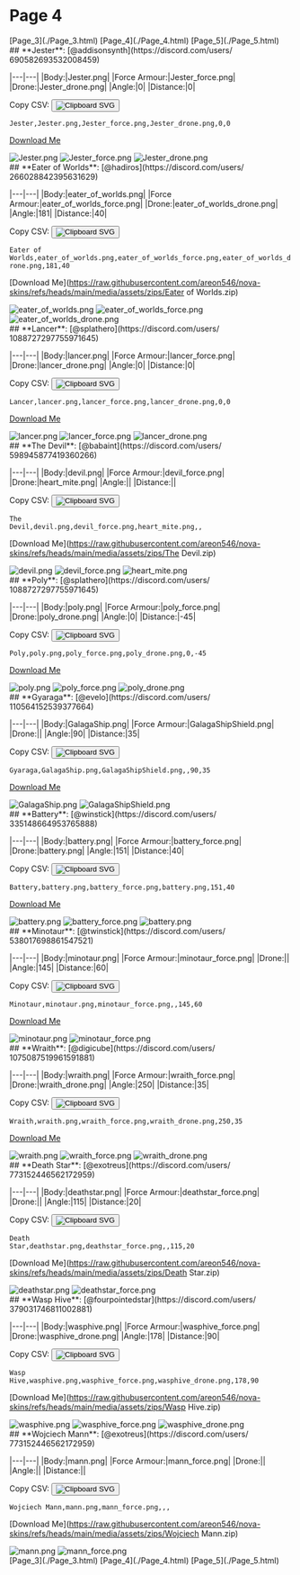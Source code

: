 # Page 4

<section class="nav">
[Page_3](./Page_3.html)
[Page_4](./Page_4.html)
[Page_5](./Page_5.html)
</section>
<section class='skins'>
<section class='skin'>
## **Jester**:
[@addisonsynth](https://discord.com/users/ 690582693532008459)


|---|---|
|Body:|Jester.png|
|Force Armour:|Jester_force.png|
|Drone:|Jester_drone.png|
|Angle:|0|
|Distance:|0|

Copy CSV: <button class='copier' csv='Jester,Jester.png,Jester_force.png,Jester_drone.png,0,0'><img src='/static/svg/copy.svg' alt='Clipboard SVG'></img></button>

<code class='csv'>Jester,Jester.png,Jester_force.png,Jester_drone.png,0,0</code>

[Download Me](https://raw.githubusercontent.com/areon546/nova-skins/refs/heads/main/media/assets/zips/Jester.zip)

<section class='media'>
<img src='https://raw.githubusercontent.com/areon546/nova-skins/refs/heads/main/media/custom_skins/Jester.png' alt='Jester.png' class='body'></img>
<img src='https://raw.githubusercontent.com/areon546/nova-skins/refs/heads/main/media/custom_skins/Jester_force.png' alt='Jester_force.png' class='force'></img>
<img src='https://raw.githubusercontent.com/areon546/nova-skins/refs/heads/main/media/custom_skins/Jester_drone.png' alt='Jester_drone.png' class='drone'></img>

</section>
</section>
<section class='skin'>
## **Eater of Worlds**:
[@hadiros](https://discord.com/users/ 266028842395631629)


|---|---|
|Body:|eater_of_worlds.png|
|Force Armour:|eater_of_worlds_force.png|
|Drone:|eater_of_worlds_drone.png|
|Angle:|181|
|Distance:|40|

Copy CSV: <button class='copier' csv='Eater of Worlds,eater_of_worlds.png,eater_of_worlds_force.png,eater_of_worlds_drone.png,181,40'><img src='/static/svg/copy.svg' alt='Clipboard SVG'></img></button>

<code class='csv'>Eater of Worlds,eater_of_worlds.png,eater_of_worlds_force.png,eater_of_worlds_drone.png,181,40</code>

[Download Me](https://raw.githubusercontent.com/areon546/nova-skins/refs/heads/main/media/assets/zips/Eater of Worlds.zip)

<section class='media'>
<img src='https://raw.githubusercontent.com/areon546/nova-skins/refs/heads/main/media/custom_skins/eater_of_worlds.png' alt='eater_of_worlds.png' class='body'></img>
<img src='https://raw.githubusercontent.com/areon546/nova-skins/refs/heads/main/media/custom_skins/eater_of_worlds_force.png' alt='eater_of_worlds_force.png' class='force'></img>
<img src='https://raw.githubusercontent.com/areon546/nova-skins/refs/heads/main/media/custom_skins/eater_of_worlds_drone.png' alt='eater_of_worlds_drone.png' class='drone'></img>

</section>
</section>
<section class='skin'>
## **Lancer**:
[@splathero](https://discord.com/users/ 1088727297755971645)


|---|---|
|Body:|lancer.png|
|Force Armour:|lancer_force.png|
|Drone:|lancer_drone.png|
|Angle:|0|
|Distance:|0|

Copy CSV: <button class='copier' csv='Lancer,lancer.png,lancer_force.png,lancer_drone.png,0,0'><img src='/static/svg/copy.svg' alt='Clipboard SVG'></img></button>

<code class='csv'>Lancer,lancer.png,lancer_force.png,lancer_drone.png,0,0</code>

[Download Me](https://raw.githubusercontent.com/areon546/nova-skins/refs/heads/main/media/assets/zips/Lancer.zip)

<section class='media'>
<img src='https://raw.githubusercontent.com/areon546/nova-skins/refs/heads/main/media/custom_skins/lancer.png' alt='lancer.png' class='body'></img>
<img src='https://raw.githubusercontent.com/areon546/nova-skins/refs/heads/main/media/custom_skins/lancer_force.png' alt='lancer_force.png' class='force'></img>
<img src='https://raw.githubusercontent.com/areon546/nova-skins/refs/heads/main/media/custom_skins/lancer_drone.png' alt='lancer_drone.png' class='drone'></img>

</section>
</section>
<section class='skin'>
## **The Devil**:
[@babaint](https://discord.com/users/ 598945877419360266)


|---|---|
|Body:|devil.png|
|Force Armour:|devil_force.png|
|Drone:|heart_mite.png|
|Angle:||
|Distance:||

Copy CSV: <button class='copier' csv='The Devil,devil.png,devil_force.png,heart_mite.png,,'><img src='/static/svg/copy.svg' alt='Clipboard SVG'></img></button>

<code class='csv'>The Devil,devil.png,devil_force.png,heart_mite.png,,</code>

[Download Me](https://raw.githubusercontent.com/areon546/nova-skins/refs/heads/main/media/assets/zips/The Devil.zip)

<section class='media'>
<img src='https://raw.githubusercontent.com/areon546/nova-skins/refs/heads/main/media/custom_skins/devil.png' alt='devil.png' class='body'></img>
<img src='https://raw.githubusercontent.com/areon546/nova-skins/refs/heads/main/media/custom_skins/devil_force.png' alt='devil_force.png' class='force'></img>
<img src='https://raw.githubusercontent.com/areon546/nova-skins/refs/heads/main/media/custom_skins/heart_mite.png' alt='heart_mite.png' class='drone'></img>

</section>
</section>
<section class='skin'>
## **Poly**:
[@splathero](https://discord.com/users/ 1088727297755971645)


|---|---|
|Body:|poly.png|
|Force Armour:|poly_force.png|
|Drone:|poly_drone.png|
|Angle:|0|
|Distance:|-45|

Copy CSV: <button class='copier' csv='Poly,poly.png,poly_force.png,poly_drone.png,0,-45'><img src='/static/svg/copy.svg' alt='Clipboard SVG'></img></button>

<code class='csv'>Poly,poly.png,poly_force.png,poly_drone.png,0,-45</code>

[Download Me](https://raw.githubusercontent.com/areon546/nova-skins/refs/heads/main/media/assets/zips/Poly.zip)

<section class='media'>
<img src='https://raw.githubusercontent.com/areon546/nova-skins/refs/heads/main/media/custom_skins/poly.png' alt='poly.png' class='body'></img>
<img src='https://raw.githubusercontent.com/areon546/nova-skins/refs/heads/main/media/custom_skins/poly_force.png' alt='poly_force.png' class='force'></img>
<img src='https://raw.githubusercontent.com/areon546/nova-skins/refs/heads/main/media/custom_skins/poly_drone.png' alt='poly_drone.png' class='drone'></img>

</section>
</section>
<section class='skin'>
## **Gyaraga**:
[@evelo](https://discord.com/users/ 110564152539377664)


|---|---|
|Body:|GalagaShip.png|
|Force Armour:|GalagaShipShield.png|
|Drone:||
|Angle:|90|
|Distance:|35|

Copy CSV: <button class='copier' csv='Gyaraga,GalagaShip.png,GalagaShipShield.png,,90,35'><img src='/static/svg/copy.svg' alt='Clipboard SVG'></img></button>

<code class='csv'>Gyaraga,GalagaShip.png,GalagaShipShield.png,,90,35</code>

[Download Me](https://raw.githubusercontent.com/areon546/nova-skins/refs/heads/main/media/assets/zips/Gyaraga.zip)

<section class='media'>
<img src='https://raw.githubusercontent.com/areon546/nova-skins/refs/heads/main/media/custom_skins/GalagaShip.png' alt='GalagaShip.png' class='body'></img>
<img src='https://raw.githubusercontent.com/areon546/nova-skins/refs/heads/main/media/custom_skins/GalagaShipShield.png' alt='GalagaShipShield.png' class='force'></img>

</section>
</section>
<section class='skin'>
## **Battery**:
[@winstick](https://discord.com/users/ 335148664953765888)


|---|---|
|Body:|battery.png|
|Force Armour:|battery_force.png|
|Drone:|battery.png|
|Angle:|151|
|Distance:|40|

Copy CSV: <button class='copier' csv='Battery,battery.png,battery_force.png,battery.png,151,40'><img src='/static/svg/copy.svg' alt='Clipboard SVG'></img></button>

<code class='csv'>Battery,battery.png,battery_force.png,battery.png,151,40</code>

[Download Me](https://raw.githubusercontent.com/areon546/nova-skins/refs/heads/main/media/assets/zips/Battery.zip)

<section class='media'>
<img src='https://raw.githubusercontent.com/areon546/nova-skins/refs/heads/main/media/custom_skins/battery.png' alt='battery.png' class='body'></img>
<img src='https://raw.githubusercontent.com/areon546/nova-skins/refs/heads/main/media/custom_skins/battery_force.png' alt='battery_force.png' class='force'></img>
<img src='https://raw.githubusercontent.com/areon546/nova-skins/refs/heads/main/media/custom_skins/battery.png' alt='battery.png' class='drone'></img>

</section>
</section>
<section class='skin'>
## **Minotaur**:
[@twinstick](https://discord.com/users/ 538017698861547521)


|---|---|
|Body:|minotaur.png|
|Force Armour:|minotaur_force.png|
|Drone:||
|Angle:|145|
|Distance:|60|

Copy CSV: <button class='copier' csv='Minotaur,minotaur.png,minotaur_force.png,,145,60'><img src='/static/svg/copy.svg' alt='Clipboard SVG'></img></button>

<code class='csv'>Minotaur,minotaur.png,minotaur_force.png,,145,60</code>

[Download Me](https://raw.githubusercontent.com/areon546/nova-skins/refs/heads/main/media/assets/zips/Minotaur.zip)

<section class='media'>
<img src='https://raw.githubusercontent.com/areon546/nova-skins/refs/heads/main/media/custom_skins/minotaur.png' alt='minotaur.png' class='body'></img>
<img src='https://raw.githubusercontent.com/areon546/nova-skins/refs/heads/main/media/custom_skins/minotaur_force.png' alt='minotaur_force.png' class='force'></img>

</section>
</section>
<section class='skin'>
## **Wraith**:
[@digicube](https://discord.com/users/ 1075087519961591881)


|---|---|
|Body:|wraith.png|
|Force Armour:|wraith_force.png|
|Drone:|wraith_drone.png|
|Angle:|250|
|Distance:|35|

Copy CSV: <button class='copier' csv='Wraith,wraith.png,wraith_force.png,wraith_drone.png,250,35'><img src='/static/svg/copy.svg' alt='Clipboard SVG'></img></button>

<code class='csv'>Wraith,wraith.png,wraith_force.png,wraith_drone.png,250,35</code>

[Download Me](https://raw.githubusercontent.com/areon546/nova-skins/refs/heads/main/media/assets/zips/Wraith.zip)

<section class='media'>
<img src='https://raw.githubusercontent.com/areon546/nova-skins/refs/heads/main/media/custom_skins/wraith.png' alt='wraith.png' class='body'></img>
<img src='https://raw.githubusercontent.com/areon546/nova-skins/refs/heads/main/media/custom_skins/wraith_force.png' alt='wraith_force.png' class='force'></img>
<img src='https://raw.githubusercontent.com/areon546/nova-skins/refs/heads/main/media/custom_skins/wraith_drone.png' alt='wraith_drone.png' class='drone'></img>

</section>
</section>
<section class='skin'>
## **Death Star**:
[@exotreus](https://discord.com/users/ 773152446562172959)


|---|---|
|Body:|deathstar.png|
|Force Armour:|deathstar_force.png|
|Drone:||
|Angle:|115|
|Distance:|20|

Copy CSV: <button class='copier' csv='Death Star,deathstar.png,deathstar_force.png,,115,20'><img src='/static/svg/copy.svg' alt='Clipboard SVG'></img></button>

<code class='csv'>Death Star,deathstar.png,deathstar_force.png,,115,20</code>

[Download Me](https://raw.githubusercontent.com/areon546/nova-skins/refs/heads/main/media/assets/zips/Death Star.zip)

<section class='media'>
<img src='https://raw.githubusercontent.com/areon546/nova-skins/refs/heads/main/media/custom_skins/deathstar.png' alt='deathstar.png' class='body'></img>
<img src='https://raw.githubusercontent.com/areon546/nova-skins/refs/heads/main/media/custom_skins/deathstar_force.png' alt='deathstar_force.png' class='force'></img>

</section>
</section>
<section class='skin'>
## **Wasp Hive**:
[@fourpointedstar](https://discord.com/users/ 379031746811002881)


|---|---|
|Body:|wasphive.png|
|Force Armour:|wasphive_force.png|
|Drone:|wasphive_drone.png|
|Angle:|178|
|Distance:|90|

Copy CSV: <button class='copier' csv='Wasp Hive,wasphive.png,wasphive_force.png,wasphive_drone.png,178,90'><img src='/static/svg/copy.svg' alt='Clipboard SVG'></img></button>

<code class='csv'>Wasp Hive,wasphive.png,wasphive_force.png,wasphive_drone.png,178,90</code>

[Download Me](https://raw.githubusercontent.com/areon546/nova-skins/refs/heads/main/media/assets/zips/Wasp Hive.zip)

<section class='media'>
<img src='https://raw.githubusercontent.com/areon546/nova-skins/refs/heads/main/media/custom_skins/wasphive.png' alt='wasphive.png' class='body'></img>
<img src='https://raw.githubusercontent.com/areon546/nova-skins/refs/heads/main/media/custom_skins/wasphive_force.png' alt='wasphive_force.png' class='force'></img>
<img src='https://raw.githubusercontent.com/areon546/nova-skins/refs/heads/main/media/custom_skins/wasphive_drone.png' alt='wasphive_drone.png' class='drone'></img>

</section>
</section>
<section class='skin'>
## **Wojciech Mann**:
[@exotreus](https://discord.com/users/ 773152446562172959)


|---|---|
|Body:|mann.png|
|Force Armour:|mann_force.png|
|Drone:||
|Angle:||
|Distance:||

Copy CSV: <button class='copier' csv='Wojciech Mann,mann.png,mann_force.png,,,'><img src='/static/svg/copy.svg' alt='Clipboard SVG'></img></button>

<code class='csv'>Wojciech Mann,mann.png,mann_force.png,,,</code>

[Download Me](https://raw.githubusercontent.com/areon546/nova-skins/refs/heads/main/media/assets/zips/Wojciech Mann.zip)

<section class='media'>
<img src='https://raw.githubusercontent.com/areon546/nova-skins/refs/heads/main/media/custom_skins/mann.png' alt='mann.png' class='body'></img>
<img src='https://raw.githubusercontent.com/areon546/nova-skins/refs/heads/main/media/custom_skins/mann_force.png' alt='mann_force.png' class='force'></img>

</section>
</section>
</section
<section class="nav">
[Page_3](./Page_3.html)
[Page_4](./Page_4.html)
[Page_5](./Page_5.html)
</section>
